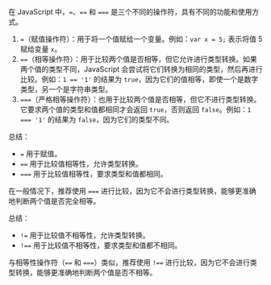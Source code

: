 在 JavaScript 中，`=`、`==` 和 `===` 是三个不同的操作符，具有不同的功能和使用方式。

1. `=`（赋值操作符）：用于将一个值赋给一个变量。例如：`var x = 5;` 表示将值 5 赋给变量 `x`。
2. `==`（相等操作符）：用于比较两个值是否相等，但它允许进行类型转换。如果两个值的类型不同，JavaScript 会尝试将它们转换为相同的类型，然后再进行比较。例如：`1 == '1'` 的结果为 `true`，因为它们的值相等，即使一个是数字类型，另一个是字符串类型。
3. `===`（严格相等操作符）：也用于比较两个值是否相等，但它不进行类型转换。它要求两个值的类型和值都相同才会返回 `true`，否则返回 `false`。例如：`1 === '1'` 的结果为 `false`，因为它们的类型不同。

总结：

- `=` 用于赋值。
- `==` 用于比较值相等性，允许类型转换。
- `===` 用于比较值相等性，要求类型和值都相同。

在一般情况下，推荐使用 `===` 进行比较，因为它不会进行类型转换，能够更准确地判断两个值是否完全相等。





总结：

- `!=` 用于比较值不相等性，允许类型转换。
- `!==` 用于比较值不相等性，要求类型和值都不相同。

与相等性操作符（`==` 和 `===`）类似，推荐使用 `!==` 进行比较，因为它不会进行类型转换，能够更准确地判断两个值是否不相等。